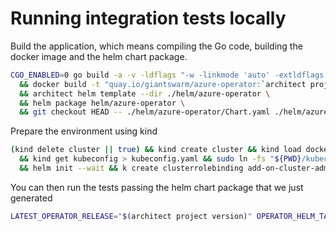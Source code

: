 # Running integration tests locally

Build the application, which means compiling the Go code, building the docker image and the helm chart package.

```bash
CGO_ENABLED=0 go build -a -v -ldflags "-w -linkmode 'auto' -extldflags '-static' -X 'main.gitCommit=`git rev-parse HEAD`'" \
  && docker build -t "quay.io/giantswarm/azure-operator:`architect project version`" . \
  && architect helm template --dir ./helm/azure-operator \
  && helm package helm/azure-operator \
  && git checkout HEAD -- ./helm/azure-operator/Chart.yaml ./helm/azure-operator/values.yaml
```

Prepare the environment using kind

```bash
(kind delete cluster || true) && kind create cluster && kind load docker-image quay.io/giantswarm/azure-operator:`architect project version` \
  && kind get kubeconfig > kubeconfig.yaml && sudo ln -fs "${PWD}/kubeconfig.yaml" /workdir/.shipyard/config \
  && helm init --wait && k create clusterrolebinding add-on-cluster-admin --clusterrole=cluster-admin --serviceaccount=kube-system:default
```


You can then run the tests passing the helm chart package that we just generated
```bash
LATEST_OPERATOR_RELEASE="$(architect project version)" OPERATOR_HELM_TARBALL_PATH="${PWD}/azure-operator-`architect project version`.tgz" AZURE_SUBSCRIPTIONID="${AZURE_SUBSCRIPTIONID}" AZURE_TENANTID="${AZURE_TENANTID}" AZURE_CLIENTID="${AZURE_CLIENTID}" AZURE_CLIENTSECRET="${AZURE_CLIENTSECRET}" CIRCLE_SHA1="`git rev-parse HEAD`" TEST_DIR="integration/test/multiaz" AZURE_AZS=1 go test -v -tags=k8srequired ./integration/test/multiaz
```

